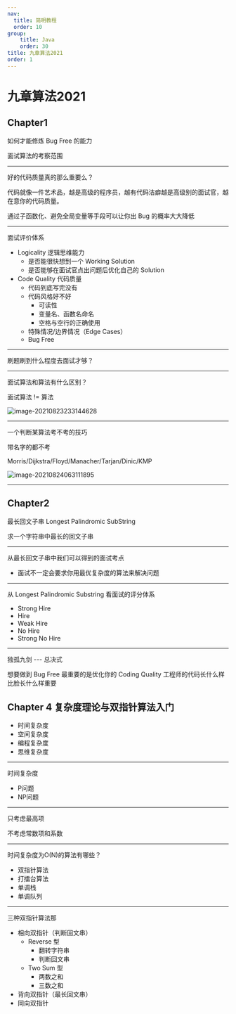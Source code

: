 ```yaml
---
nav:
  title: 简明教程
  order: 10
group:
	title: Java
	order: 30
title: 九章算法2021
order: 1
---
```


# 九章算法2021

## Chapter1

如何才能修炼 Bug Free 的能力

面试算法的考察范围

-------

好的代码质量真的那么重要么？

代码就像一件艺术品，越是高级的程序员，越有代码洁癖越是高级别的面试官，越在意你的代码质量。

通过子函数化、避免全局变量等手段可以让你出 Bug 的概率大大降低

-----------

面试评价体系

- Logicality 逻辑思维能力
  - 是否能很快想到一个 Working Solution
  - 是否能够在面试官点出问题后优化自己的 Solution
- Code Quality 代码质量
  - 代码到底写完没有
  - 代码风格好不好
    - 可读性
    - 变量名、函数名命名
    - 空格与空行的正确使用
  - 特殊情况/边界情况（Edge Cases）
  - Bug Free

--------------

刷题刷到什么程度去面试才够？

-------

面试算法和算法有什么区别？

面试算法 != 算法

![image-20210823233144628](https://wsk-mweb.oss-cn-hangzhou.aliyuncs.com/ipic/2021-08-23-153150.png)

---------------

一个判断某算法考不考的技巧

带名字的都不考

Morris/Dijkstra/Floyd/Manacher/Tarjan/Dinic/KMP

![image-20210824063111895](https://wsk-mweb.oss-cn-hangzhou.aliyuncs.com/ipic/2021-08-23-223114.png)

-------------------------------

## Chapter2

最长回文子串 Longest Palindromic SubString

求一个字符串中最长的回文子串

------------------

从最长回文子串中我们可以得到的面试考点

- 面试不一定会要求你用最优复杂度的算法来解决问题

--------------

从 Longest Palindromic Substring 看面试的评分体系

- Strong Hire
- Hire
- Weak Hire
- No Hire
- Strong No Hire

------------------

独孤九剑 --- 总决式

想要做到 Bug Free 最重要的是优化你的 Coding Quality 工程师的代码长什么样比脸长什么样重要

## Chapter 4 复杂度理论与双指针算法入门

- 时间复杂度
- 空间复杂度
- 编程复杂度
- 思维复杂度

-----------

时间复杂度

- P问题
- NP问题

--------------------------------------

只考虑最高项

不考虑常数项和系数

----------

时间复杂度为O(N)的算法有哪些？

- 双指针算法
- 打擂台算法
- 单调栈
- 单调队列

---------------------------------

三种双指针算法那

- 相向双指针（判断回文串）
  - Reverse 型
    - 翻转字符串
    - 判断回文串
  - Two Sum 型
    - 两数之和
    - 三数之和
- 背向双指针（最长回文串）
- 同向双指针



